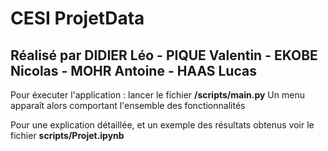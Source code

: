 # CESI ProjetData

## Réalisé par DIDIER Léo - PIQUE Valentin - EKOBE Nicolas - MOHR Antoine - HAAS Lucas

Pour éxecuter l'application : lancer le fichier <b>/scripts/main.py</b>
Un menu apparaît alors comportant l'ensemble des fonctionnalités

Pour une explication détaillée, et un exemple des résultats obtenus voir le fichier <b>scripts/Projet.ipynb</b>
